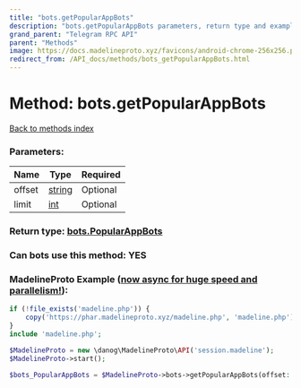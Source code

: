 ```yaml
---
title: "bots.getPopularAppBots"
description: "bots.getPopularAppBots parameters, return type and example"
grand_parent: "Telegram RPC API"
parent: "Methods"
image: https://docs.madelineproto.xyz/favicons/android-chrome-256x256.png
redirect_from: /API_docs/methods/bots_getPopularAppBots.html
---
```

# Method: bots.getPopularAppBots
[Back to methods index](index.html)



### Parameters:

| Name     |    Type       | Required |
|----------|---------------|----------|
|offset|[string](/API_docs/types/string.html) | Optional|
|limit|[int](/API_docs/types/int.html) | Optional|


### Return type: [bots.PopularAppBots](/API_docs/types/bots.PopularAppBots.html)

### Can bots use this method: **YES**


### MadelineProto Example ([now async for huge speed and parallelism!](https://docs.madelineproto.xyz/docs/ASYNC.html)):


```php
if (!file_exists('madeline.php')) {
    copy('https://phar.madelineproto.xyz/madeline.php', 'madeline.php');
}
include 'madeline.php';

$MadelineProto = new \danog\MadelineProto\API('session.madeline');
$MadelineProto->start();

$bots_PopularAppBots = $MadelineProto->bots->getPopularAppBots(offset: 'string', limit: $int, );
```


